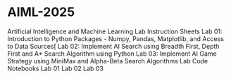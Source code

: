 # AIML-2025

Artificial Intelligence and Machine Learning Lab Instruction Sheets
Lab 01: Introduction to Python Packages - Numpy, Pandas, Matplotlib, and Access to Data Sources[
Lab 02: Implement AI Search using Breadth First, Depth First and A* Search Algorithm using Python
Lab 03: Implement AI Game Strategy using MiniMax and Alpha-Beta Search Algorithms
Lab Code Notebooks
Lab 01
Lab 02
Lab 03
